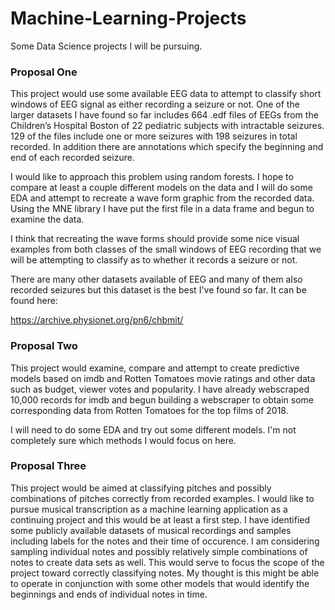 # Machine-Learning-Projects
Some Data Science projects I will be pursuing.

### Proposal One

This project would use some available EEG data to attempt to classify short windows of EEG signal as either recording a seizure or not. One of the larger datasets I have found so far includes 664 .edf files of EEGs from the Children’s Hospital Boston of 22 pediatric subjects with intractable seizures. 129 of the files include one or more seizures with 198 seizures in total recorded. In addition there are annotations which specify the beginning and end of each recorded seizure.
 
I would like to approach this problem using random forests. I hope to compare at least a couple different models on the data and I will do some EDA and attempt to recreate a wave form graphic from the recorded data. Using the MNE library I have put the first file in a data frame and begun to examine the data.

I think that recreating the wave forms should provide some nice visual examples from both classes of the small windows of EEG recording that we will be attempting to classify as to whether it records a seizure or not. 

There are many other datasets available of EEG and many of them also recorded seizures but this dataset is the best I've found so far. It can be found here:

https://archive.physionet.org/pn6/chbmit/


### Proposal Two 

This project would examine, compare and attempt to create predictive models based on imdb and Rotten Tomatoes movie ratings and other data such as budget, viewer votes and popularity. I have already webscraped 10,000 records for imdb and begun building a webscraper to obtain some corresponding data from Rotten Tomatoes for the top films of 2018.

I will need to do some EDA and try out some different models. I'm not completely sure which methods I would focus on here.


### Proposal Three

This project would be aimed at classifying pitches and possibly combinations of pitches correctly from recorded examples. I would like to pursue musical transcription as a machine learning application as a continuing project and this would be at least a first step. I have identified some publicly available datasets of musical recordings and samples including labels for the notes and their time of occurence. I am considering sampling individual notes and possibly relatively simple combinations of notes to create data sets as well. This would serve to focus the scope of the project toward correctly classifying notes. My thought is this might be able to operate in conjunction with some other models that would identify the beginnings and ends of individual notes in time.
